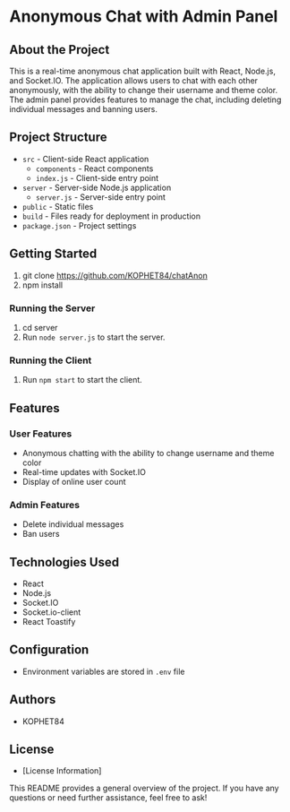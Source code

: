 **Anonymous Chat with Admin Panel**
=====================================

**About the Project**
--------------------

This is a real-time anonymous chat application built with React, Node.js, and Socket.IO. The application allows users to chat with each other anonymously, with the ability to change their username and theme color. The admin panel provides features to manage the chat, including deleting individual messages and banning users.

**Project Structure**
-------------------

* `src` - Client-side React application
	+ `components` - React components
	+ `index.js` - Client-side entry point
* `server` - Server-side Node.js application
	+ `server.js` - Server-side entry point
* `public` - Static files
* `build` - Files ready for deployment in production
* `package.json` - Project settings

**Getting Started**
-------------------
1. git clone https://github.com/KOPHET84/chatAnon
2. npm install
### Running the Server

1. cd server
2. Run `node server.js` to start the server.

### Running the Client

1. Run `npm start` to start the client.


**Features**
------------

### User Features

* Anonymous chatting with the ability to change username and theme color
* Real-time updates with Socket.IO
* Display of online user count

### Admin Features

* Delete individual messages
* Ban users

**Technologies Used**
---------------------

* React
* Node.js
* Socket.IO
* Socket.io-client
* React Toastify

**Configuration**
---------------

* Environment variables are stored in `.env` file

**Authors**
---------

* KOPHET84

**License**
---------

* [License Information]

This README provides a general overview of the project. If you have any questions or need further assistance, feel free to ask!
